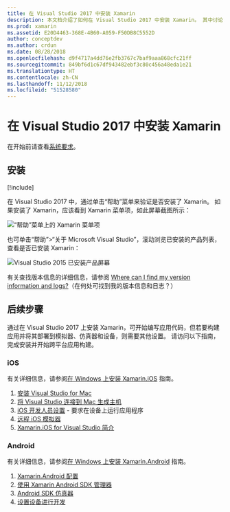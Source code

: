 ```yaml
---
title: 在 Visual Studio 2017 中安装 Xamarin
description: 本文档介绍了如何在 Visual Studio 2017 中安装 Xamarin。 其中讨论了相关要求、安装过程以及如何验证安装。
ms.prod: xamarin
ms.assetid: E20D4463-368E-4B60-A059-F50DB8C5552D
author: conceptdev
ms.author: crdun
ms.date: 08/28/2018
ms.openlocfilehash: d9f4717a4dd76e2fb3767c7baf9aaa868cfc21ff
ms.sourcegitcommit: 849bf6d1c67df943482ebf3c80c456a48eda1e21
ms.translationtype: HT
ms.contentlocale: zh-CN
ms.lasthandoff: 11/12/2018
ms.locfileid: "51528580"
---
```

# <a name="installing-xamarin-in-visual-studio-2017"></a>在 Visual Studio 2017 中安装 Xamarin

<a name="requirements" />

在开始前请查看[系统要求](~/cross-platform/get-started/requirements.md)。

## <a name="installation"></a>安装

[!include[](~/cross-platform/includes/install-xamarin-windows.md)]

在 Visual Studio 2017 中，通过单击“帮助”菜单来验证是否安装了 Xamarin。 如果安装了 Xamarin，应该看到 Xamarin 菜单项，如此屏幕截图所示：

![“帮助”菜单上的 Xamarin 菜单项](windows-images/12-xamarin-menu-item.png "“帮助”菜单上的 Xamarin 菜单项")

也可单击“帮助”>“关于 Microsoft Visual Studio”，滚动浏览已安装的产品列表，查看是否已安装 Xamarin：

![Visual Studio 2015 已安装产品屏幕](windows-images/13-xamarin-is-installed.png "Visual Studio 2015 已安装产品屏幕")

有关查找版本信息的详细信息，请参阅 [Where can I find my version information and logs?](~/cross-platform/troubleshooting/questions/version-logs.md)（在何处可找到我的版本信息和日志？）

## <a name="next-steps"></a>后续步骤

通过在 Visual Studio 2017 上安装 Xamarin，可开始编写应用代码，但若要构建应用并将其部署到模拟器、仿真器和设备，则需要其他设置。 请访问以下指南，完成安装并开始跨平台应用构建。

### <a name="ios"></a>iOS

有关详细信息，请参阅[在 Windows 上安装 Xamarin.iOS](~/ios/get-started/installation/windows/index.md) 指南。 

1. [安装 Visual Studio for Mac](https://docs.microsoft.com/visualstudio/mac/installation)
2. [将 Visual Studio 连接到 Mac 生成主机](~/ios/get-started/installation/windows/connecting-to-mac/index.md)
3. [iOS 开发人员设置](~/ios/get-started/installation/device-provisioning/index.md) - 要求在设备上运行应用程序
5. [远程 iOS 模拟器](~/tools/ios-simulator/index.md)
6. [Xamarin.iOS for Visual Studio 简介](~/ios/get-started/installation/windows/introduction-to-xamarin-ios-for-visual-studio.md)

### <a name="android"></a>Android

有关详细信息，请参阅[在 Windows 上安装 Xamarin.Android](~/android/get-started/installation/windows.md) 指南。

1. [Xamarin.Android 配置](~/android/get-started/installation/windows.md#configuration)
2. [使用 Xamarin Android SDK 管理器](~/android/get-started/installation/android-sdk.md?ide=vs)
3. [Android SDK 仿真器](~/android/get-started/installation/android-emulator/index.md)
4. [设置设备进行开发](~/android/get-started/installation/set-up-device-for-development.md)
